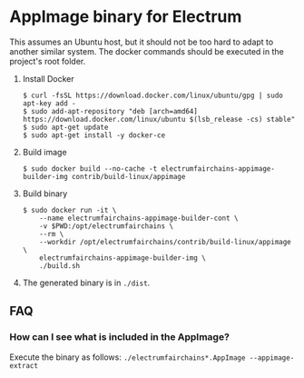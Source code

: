 AppImage binary for Electrum
============================

This assumes an Ubuntu host, but it should not be too hard to adapt to another
similar system. The docker commands should be executed in the project's root
folder.

1. Install Docker

    ```
    $ curl -fsSL https://download.docker.com/linux/ubuntu/gpg | sudo apt-key add -
    $ sudo add-apt-repository "deb [arch=amd64] https://download.docker.com/linux/ubuntu $(lsb_release -cs) stable"
    $ sudo apt-get update
    $ sudo apt-get install -y docker-ce
    ```

2. Build image

    ```
    $ sudo docker build --no-cache -t electrumfairchains-appimage-builder-img contrib/build-linux/appimage
    ```

3. Build binary

    ```
    $ sudo docker run -it \
        --name electrumfairchains-appimage-builder-cont \
        -v $PWD:/opt/electrumfairchains \
        --rm \
        --workdir /opt/electrumfairchains/contrib/build-linux/appimage \
        electrumfairchains-appimage-builder-img \
        ./build.sh
    ```

4. The generated binary is in `./dist`.


## FAQ

### How can I see what is included in the AppImage?
Execute the binary as follows: `./electrumfairchains*.AppImage --appimage-extract`
